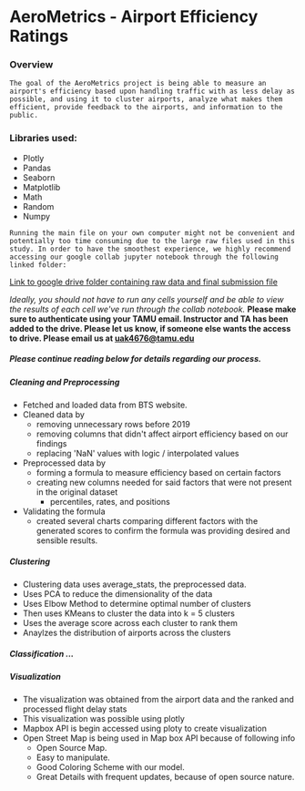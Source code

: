 # AeroMetrics - Airport Efficiency Ratings
### Overview
`
The goal of the AeroMetrics project is being able to measure an airport's efficiency based upon handling traffic with as less delay as possible, and using it to cluster airports, analyze what makes them efficient, provide feedback to the airports, and information to the public.
`
### Libraries used:
- Plotly
- Pandas
- Seaborn
- Matplotlib
- Math
- Random
- Numpy

`Running the main file on your own computer might not be convenient and potentially too time consuming due to the large raw files used in this study. In order to have the smoothest experience, we highly recommend accessing our google collab jupyter notebook through the following linked folder:`

[Link to google drive folder containing raw data and final submission file](https://drive.google.com/drive/folders/1h3rHHGbOTcc6dEzsedYLwH8wtWmqdlFB?usp=sharing)

*Ideally, you should not have to run any cells yourself and be able to view the results of each cell we've run through the collab notebook.*
**Please make sure to authenticate using your TAMU email. Instructor and TA has been added to the drive. Please let us know, if someone else wants the access to drive. Please email us at uak4676@tamu.edu**

##### Please continue reading below for details regarding our process.
##### Cleaning and Preprocessing
- Fetched and loaded data from BTS website.
- Cleaned data by
    - removing unnecessary rows before 2019
    - removing columns that didn't affect airport efficiency based on our findings
    - replacing 'NaN' values with logic / interpolated values
- Preprocessed data by
    - forming a formula to measure efficiency based on certain factors
    - creating new columns needed for said factors that were not present in the original dataset
        - percentiles, rates, and positions
- Validating the formula
    - created several charts comparing different factors with the generated scores to confirm the formula was providing desired and sensible results.

##### Clustering
- Clustering data uses average_stats, the preprocessed data.
- Uses PCA to reduce the dimensionality of the data
- Uses Elbow Method to determine optimal number of clusters
- Then uses KMeans to cluster the data into k = 5 clusters
- Uses the average score across each cluster to rank them
- Anaylzes the distribution of airports across the clusters

##### Classification ...


##### Visualization
- The visualization was obtained from the airport data and the ranked and processed flight delay stats
- This visualization was possible using plotly
- Mapbox API is begin accessed using ploty to create visualization
- Open Street Map is being used in Map box API because of following info
    - Open Source Map.
    - Easy to manipulate.
    - Good Coloring Scheme with our model.
    - Great Details with frequent updates, because of open source nature.
